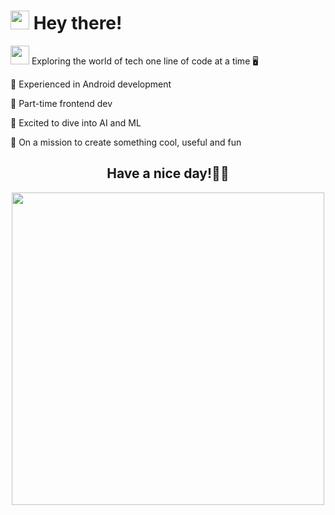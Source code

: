<h1> <img src="https://emojis.slackmojis.com/emojis/images/1586280906/8541/computercat.gif?1586280906)" width="30" /> Hey there! </h1>

<img src="https://emojis.slackmojis.com/emojis/images/1571766665/6754/anime.gif?1571766665" width="30" /> Exploring the world of tech one line of code at a time 🖥️

<p>📱 Experienced in Android development</p>
<p>🎨 Part-time frontend dev</p>
<p>🤖 Excited to dive into AI and ML</p>
<p>🚀 On a mission to create something cool, useful and fun</p>

<h2 align="center">Have a nice day!✌🏻 </h2>

<div align="center">
  <img  src="https://i.pinimg.com/originals/6a/ee/ea/6aeeea24e8fd4023a349e354eefa33ed.gif" width="500" />
</div>
